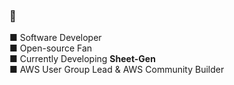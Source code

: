 ### 👋

■ Software Developer <br/>
■ Open-source Fan <br/>
■ Currently Developing **Sheet-Gen** <br/>
■ AWS User Group Lead & AWS Community Builder
